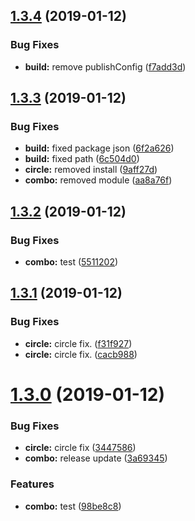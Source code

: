 ## [1.3.4](https://github.com/gideonelazar/angularry/compare/v1.3.3...v1.3.4) (2019-01-12)


### Bug Fixes

* **build:** remove publishConfig ([f7add3d](https://github.com/gideonelazar/angularry/commit/f7add3d))

## [1.3.3](https://github.com/gideonelazar/angularry/compare/v1.3.2...v1.3.3) (2019-01-12)


### Bug Fixes

* **build:** fixed package json ([6f2a626](https://github.com/gideonelazar/angularry/commit/6f2a626))
* **build:** fixed path ([6c504d0](https://github.com/gideonelazar/angularry/commit/6c504d0))
* **circle:** removed install ([9aff27d](https://github.com/gideonelazar/angularry/commit/9aff27d))
* **combo:** removed module ([aa8a76f](https://github.com/gideonelazar/angularry/commit/aa8a76f))

## [1.3.2](https://github.com/gideonelazar/angularry/compare/v1.3.1...v1.3.2) (2019-01-12)


### Bug Fixes

* **combo:** test ([5511202](https://github.com/gideonelazar/angularry/commit/5511202))

## [1.3.1](https://github.com/gideonelazar/angularry/compare/v1.3.0...v1.3.1) (2019-01-12)


### Bug Fixes

* **circle:** circle fix. ([f31f927](https://github.com/gideonelazar/angularry/commit/f31f927))
* **circle:** circle fix. ([cacb988](https://github.com/gideonelazar/angularry/commit/cacb988))

# [1.3.0](https://github.com/gideonelazar/angularry/compare/v1.2.3...v1.3.0) (2019-01-12)


### Bug Fixes

* **circle:** circle fix ([3447586](https://github.com/gideonelazar/angularry/commit/3447586))
* **combo:** release update ([3a69345](https://github.com/gideonelazar/angularry/commit/3a69345))


### Features

* **combo:** test ([98be8c8](https://github.com/gideonelazar/angularry/commit/98be8c8))

